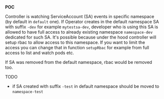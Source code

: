 **POC**

Controller is watching ServiceAccount (SA) events in specific namespace (by default in `default` one). If Operator creates in the default namespace SA with suffix `-dev` for example `mytestsa-dev`, developer who is using this SA is allowed to have full access to already existing namespace `namespace-dev` dedicated for such SA. It's possible because under the hood controller will setup rbac to allow access to this namespace. If you want to limit the access you can change that in function `setupRbac` for example from full access to list and watch pods etc. 

If SA was removed from the default namespace, rbac would be removed too.


TODO  
- if SA created with suffix `-test` in default namespace should be moved to `namespace-test`